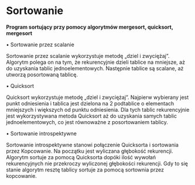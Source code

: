 # Sortowanie
<b> Program sortujący przy pomocy algorytmów mergesort, quicksort, mergesort </b>

•	Sortowanie przez scalanie

Sortowanie przez scalanie wykorzystuje metodę „dziel i zwyciężaj”. Algorytm polega on na tym, że rekurencyjnie dzieli tablice na mniejsze, aż do uzyskania tablic jednoelementowych. Następnie tablice są scalane, aż utworzą posortowaną tablicę. 


•	Quicksort

Quicksort wykorzystuje metodę „dziel i zwyciężaj”. Najpierw wybierany jest punkt odniesienia i tablica jest dzielona na 2 podtablice o elementach mniejszych i większych od punktu odniesienia. Dla tych tablic rekurencyjnie jest wykorzystywana metoda Quicksort aż do uzyskania samych tablic jednoelementowych, co jest równoważne z posortowaniem tablicy. 


•	Sortowanie introspektywne

Sortowanie introspektywne stanowi połączenie Quicksorta i sortowania przez Kopcowanie. Na początku jest wyliczana głębokość rekurencji. Algorytm sortuje za pomocą Quicksorta dopóki ilość wywołań rekurencyjnych nie przekroczy wyliczonej głębokości rekurencji. Gdy to się stanie algorytm resztę tablicy sortuje za pomocą sortownia przez kopcowanie.
